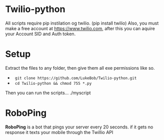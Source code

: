 # Twilio-python

All scripts require pip instilation og twilio. (pip install twilio) 
Also, you must make a free account at https://www.twilio.com, after this you can aquire your Account SID and Auth token.

# Setup  

Extract the files to any folder, then give them all exe permissions like so.

* ``` git clone https://github.com/LukeBob/Twilio-python.git```
* ``` cd Twilio-python && chmod 755 *.py```
 
Then you can run the scripts...   ./myscript 

# RoboPing

**RoboPing** is a bot that pings your server every 20 seconds. if it gets no response it texts your mobile through the Twillio API
